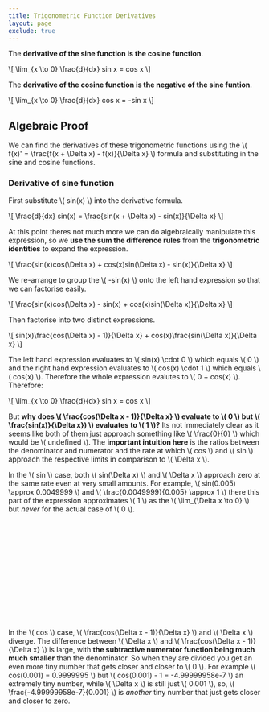 ```yaml
---
title: Trigonometric Function Derivatives
layout: page
exclude: true
---
```


<script type="text/javascript" src="https://cdnjs.cloudflare.com/ajax/libs/mathjax/2.7.0/MathJax.js?config=TeX-AMS_CHTML"></script>
<script src="https://cdnjs.cloudflare.com/ajax/libs/p5.js/1.2.0/p5.min.js"></script>
<script src="https://cdnjs.cloudflare.com/ajax/libs/lodash.js/4.17.20/lodash.min.js"></script>

The **derivative of the sine function is the cosine function**.

\\[ \lim_{x \to 0} \frac{d}{dx} sin x = cos x \\]

The **derivative of the cosine function is the negative of the sine funtion**.

\\[ \lim_{x \to 0} \frac{d}{dx} cos x = -sin x \\]


## Algebraic Proof

We can find the derivatives of these trigonometric functions using the \\( f(x)' = \frac{f(x + \Delta x) - f(x)}{\Delta x} \\) formula and substituting in the sine and cosine functions.

### Derivative of sine function

First substitute \\( sin(x) \\) into the derivative formula.

\\[ \frac{d}{dx} sin(x) = \frac{sin(x + \Delta x) - sin(x)}{\Delta x}  \\]

At this point theres not much more we can do algebraically manipulate this expression, so we **use the sum the difference rules** from the **trigonometric identities** to expand the expression.

\\[  \frac{sin(x)cos(\Delta x) + cos(x)sin(\Delta x) - sin(x)}{\Delta x}  \\]

We re-arrange to group the \\( -sin(x) \\) onto the left hand expression so that we can factorise easily.

\\[  \frac{sin(x)cos(\Delta x) - sin(x) + cos(x)sin(\Delta x)}{\Delta x}  \\]

Then factorise into two distinct expressions.

\\[  sin(x)\frac{cos(\Delta x) - 1)}{\Delta x} + cos(x)\frac{sin(\Delta x)}{\Delta x}  \\]

The left hand expression evaluates to \\( sin(x) \cdot 0 \\) which equals \\( 0 \\) and the right hand expression evaluates to \\( cos(x) \cdot 1 \\) which equals \\( cos(x) \\). Therefore the whole expression evalutes to \\( 0 + cos(x) \\). Therefore:

\\[ \lim_{x \to 0} \frac{d}{dx} sin x = cos x \\]

But **why does \\( \frac{cos(\Delta x - 1)}{\Delta x} \\) evaluate to \\( 0 \\) but \\( \frac{sin(x)}{\Delta x}) \\) evaluates to \\( 1 \\)?** Its not immediately clear as it seems like both of them just approach something like \\( \frac{0}{0} \\) which would be \\( undefined \\). The **important intuition here** is the ratios between the denominator and numerator and the rate at which \\( cos \\) and \\( sin \\) approach the respective limits in comparison to \\( \Delta x \\).

In the \\( sin \\) case, both \\( sin(\Delta x) \\) and \\( \Delta x \\) approach zero at the same rate even at very small amounts. For example, \\( sin(0.005) \approx 0.0049999 \\) and \\( \frac{0.0049999}{0.005} \approx 1 \\) there this part of the expression approximates \\( 1 \\) as the \\( \lim_{\Delta x \to 0} \\) but *never* for the actual case of \\( 0 \\).

<iframe frameBorder="0" height=200 srcdoc="<html>
  <head>
    <script src='https://cdnjs.cloudflare.com/ajax/libs/p5.js/1.2.0/p5.min.js'></script>
    <script src='https://cdnjs.cloudflare.com/ajax/libs/lodash.js/4.17.20/lodash.min.js'></script>
  </head>
  <body>
    <div id='sine_ratio'></div>
    <script src='https://cdn.jsdelivr.net/gh/dpwdec/sketch_visualisations/sine_ratio/sine_ratio.js'></script>
  </body>
</html>"></iframe>

In the \\( cos \\) case, \\( \frac{cos(\Delta x - 1)}{\Delta x} \\) and \\( \Delta x \\) diverge. The difference between \\( \Delta x \\) and \\( \frac{cos(\Delta x - 1)}{\Delta x} \\) is large, with **the subtractive numerator function being much much smaller** than the denominator. So when they are divided you get an even more tiny number that gets closer and closer to \\( 0 \\). For example \\( cos(0.001) = 0.9999995 \\) but \\( cos(0.001) - 1 = -4.99999958e-7 \\) an extremely tiny number, while \\( \Delta x \\) is still just \\( 0.001 \\), so, \\( \frac{-4.99999958e-7}{0.001} \\) is *another* tiny number that just gets closer and closer to zero.

<iframe frameBorder="0" height=200 srcdoc="<html>
  <head>
    <script src='https://cdnjs.cloudflare.com/ajax/libs/p5.js/1.2.0/p5.min.js'></script>
    <script src='https://cdnjs.cloudflare.com/ajax/libs/lodash.js/4.17.20/lodash.min.js'></script>
  </head>
  <body>
    <div id='cos_ratio'></div>
    <script src='https://cdn.jsdelivr.net/gh/dpwdec/sketch_visualisations/cos_ratio/cos_ratio.js'></script>
  </body>
</html>"></iframe>